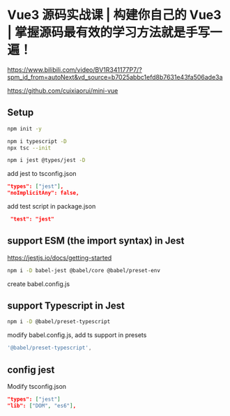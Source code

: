 # Vue3 源码实战课 | 构建你自己的 Vue3 | 掌握源码最有效的学习方法就是手写一遍！

https://www.bilibili.com/video/BV1R341177P7/?spm_id_from=autoNext&vd_source=b7025abbc1efd8b7631e43fa506ade3a

https://github.com/cuixiaorui/mini-vue

## Setup

```sh
npm init -y

npm i typescript -D
npx tsc --init

npm i jest @types/jest -D
```

add jest to tsconfig.json

```json
"types": ["jest"],    
"noImplicitAny": false,                 
```

add test script in package.json

```json
 "test": "jest"
```

## support ESM (the import syntax) in Jest

https://jestjs.io/docs/getting-started

```sh
npm i -D babel-jest @babel/core @babel/preset-env
```

create babel.config.js

## support Typescript in Jest

```sh
npm i -D @babel/preset-typescript
```

modify babel.config.js, add ts support in presets
```js
'@babel/preset-typescript',
```

## config jest

Modify tsconfig.json

```json
"types": ["jest"]
"lib": ["DOM", "es6"],  
```

